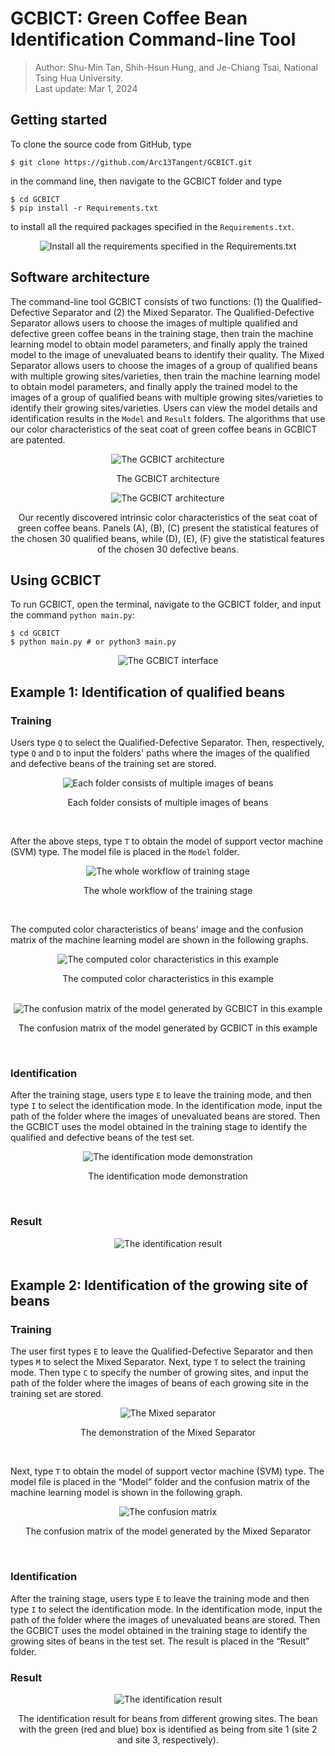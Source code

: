 # GCBICT: Green Coffee Bean Identification Command-line Tool
> Author: Shu-Min Tan, Shih-Hsun Hung, and Je-Chiang Tsai, National Tsing Hua University.\
> Last update: Mar 1, 2024

## Getting started
To clone the source code from GitHub, type 
```console
$ git clone https://github.com/Arc13Tangent/GCBICT.git
```
in the command line, then navigate to the GCBICT folder and type 
```console
$ cd GCBICT
$ pip install -r Requirements.txt
```
to install all the required packages specified in the ```Requirements.txt```.
<div align="center">
<img src="https://i.imgur.com/zrBsxc5.jpeg" alt="Install all the requirements specified in the Requirements.txt">
</div>

## Software architecture
The command-line tool GCBICT consists of two functions: (1) the Qualified-Defective Separator and (2) the Mixed Separator.
The Qualified-Defective Separator allows users to choose the images of multiple qualified and defective green coffee beans in the training stage, then train the machine learning model to obtain model parameters, and finally apply the trained model to the image of unevaluated beans to identify their quality. The Mixed Separator allows users to choose the images of a group of qualified beans with multiple growing sites/varieties, then train the machine learning model to obtain model parameters, and finally apply the trained model to the images of a group of qualified beans with multiple growing sites/varieties to identify their growing sites/varieties. Users can view the model details and identification results in the ```Model``` and ```Result``` folders. The algorithms that use our color characteristics of the seat coat of green coffee beans in GCBICT are patented.
<div align="center">
<img src="https://i.imgur.com/pXUZgFl.png" alt="The GCBICT architecture">
<p>The GCBICT architecture</p>
</div>
<div align="center">
<img src="https://i.imgur.com/TvBkyDS.png" alt="The GCBICT architecture">
<p>Our recently
discovered intrinsic color characteristics of the seat coat of green coffee beans. Panels (A), (B), (C) present the statistical features of the chosen 30 qualified beans, while (D), (E), (F) give the statistical features of the chosen 30 defective beans.</p>
</div>

## Using GCBICT
To run GCBICT, open the terminal, navigate to the GCBICT folder, and input the command ```python main.py```:
```console
$ cd GCBICT
$ python main.py # or python3 main.py
```
<div align="center">
<img src="https://i.imgur.com/LJ7UPyF.jpeg" alt="The GCBICT interface">
</div>

## Example 1: Identification of qualified beans
### Training
Users type ```Q``` to select the Qualified-Defective Separator. 
Then, respectively, type ```Q``` and ```D``` to input the folders' paths where the images of the qualified and defective beans of the training set are stored.
<div align="center">
    <img src="https://imgur.com/GFhqhlQ.png" alt="Each folder consists of multiple images of beans"> 
    <p>Each folder consists of multiple images of beans</p>
</div>
<br> 

After the above steps, 
type ```T``` to obtain the model of support vector machine (SVM) type. The model file is placed in the ```Model``` folder.
<div align="center">
    <img src="https://imgur.com/4sitdy5.jpg" alt="The whole workflow of training stage"> 
    <p>The whole workflow of the training stage</p>
</div>
<br> 

The computed color characteristics of beans' image and the confusion matrix of the machine learning model are shown in the following graphs.
<div align="center">
    <img src="https://imgur.com/t9Z5Ad1.jpg" alt="The computed color characteristics in this example"> 
    <p>The computed color characteristics in this example</p>
</div>
<br> 

<div align="center">
    <img src="https://imgur.com/2hLZKbp.png" alt="The confusion matrix of the model generated by GCBICT in this example"> 
    <p>The confusion matrix of the model generated by GCBICT in this example</p>
</div>
<br> 

### Identification
After the training stage, users type ```E``` to leave the training mode, and then type ```I``` to select the identification mode. 
In the identification mode, 
input the path of the folder where the images of unevaluated beans are stored.
Then the GCBICT uses the model obtained in the training stage to identify the qualified and defective beans of the test set.
<div align="center">
    <img src="https://imgur.com/sFDIEoN.jpg" alt="The identification mode demonstration"> 
    <p>The identification mode demonstration</p>
</div>
<br> 

### Result
<div align="center">
    <img src="https://imgur.com/fszW6BS.png" alt="The identification result"> 
</div>
<br>  
    
## Example 2: Identification of the growing site of beans
### Training
The user first types ```E``` to leave the Qualified-Defective Separator and then types ```M``` to select the Mixed Separator.
Next, type ```T``` to select the training mode. 
Then type ```C``` to specify the number of growing sites, and input the path of the folder where the images of beans of each growing site in the training set are stored. 
<div align="center">
    <img src="https://imgur.com/A0BL2Ho.jpg" alt="The Mixed separator"> 
    <p>The demonstration of the Mixed Separator</p>
</div>
<br>  

Next, type ```T``` to obtain the model of support vector machine (SVM) type. 
The model file is placed in the “Model” folder
and the confusion matrix of the machine learning model is shown in the following graph.
<div align="center">
    <img src="https://imgur.com/XShpY1O.png" alt="The confusion matrix"> 
    <p>The confusion matrix of the model generated by the Mixed Separator</p>
</div>
<br> 

### Identification
After the training stage, users type ```E``` to leave the training mode 
and then type ```I``` to select the identification mode. In the identification mode, input the path of the folder where the images of unevaluated beans are stored. Then the GCBICT uses the model obtained in the training stage to identify the growing sites of beans in the test set. The result is placed in the “Result” folder.
### Result
<div align="center">
    <img src="https://imgur.com/SOKnTjO.jpg" alt="The identification result"> 
    <p>The identification result for beans from different growing sites.
    The bean with the green (red and blue) box is identified as being from site 1 (site 2 and site 3, respectively).</p>
</div>
<br> 
